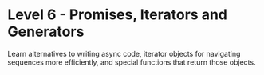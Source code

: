 # Level 6 - Promises, Iterators and Generators
Learn alternatives to writing async code, iterator objects for navigating sequences more efficiently, and special functions that return those objects.